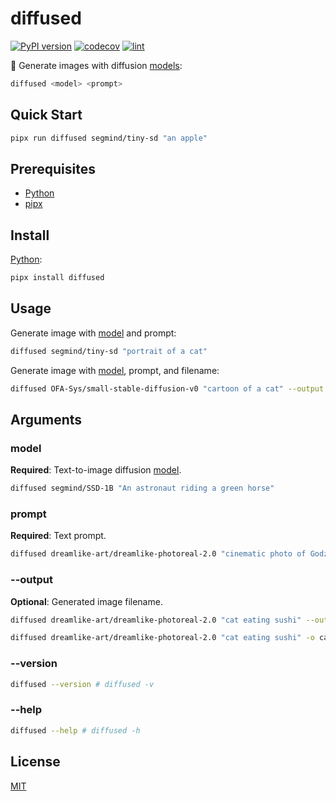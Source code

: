 # diffused

[![PyPI version](https://badgen.net/pypi/v/diffused)](https://pypi.org/project/diffused/)
[![codecov](https://codecov.io/gh/ai-action/diffused/graph/badge.svg?token=fObC6rYkAJ)](https://codecov.io/gh/ai-action/diffused)
[![lint](https://github.com/ai-action/diffused/actions/workflows/lint.yml/badge.svg)](https://github.com/ai-action/diffused/actions/workflows/lint.yml)

🤗 Generate images with diffusion [models](https://huggingface.co/models?pipeline_tag=text-to-image):

```sh
diffused <model> <prompt>
```

## Quick Start

```sh
pipx run diffused segmind/tiny-sd "an apple"
```

## Prerequisites

- [Python](https://www.python.org/)
- [pipx](https://pipx.pypa.io/)

## Install

[Python](https://pypi.org/project/diffused/):

```sh
pipx install diffused
```

## Usage

Generate image with [model](https://huggingface.co/segmind/tiny-sd) and prompt:

```sh
diffused segmind/tiny-sd "portrait of a cat"
```

Generate image with [model](https://huggingface.co/OFA-Sys/small-stable-diffusion-v0), prompt, and filename:

```sh
diffused OFA-Sys/small-stable-diffusion-v0 "cartoon of a cat" --output cat.png
```

## Arguments

### model

**Required**: Text-to-image diffusion [model](https://huggingface.co/models?pipeline_tag=text-to-image).

```sh
diffused segmind/SSD-1B "An astronaut riding a green horse"
```

### prompt

**Required**: Text prompt.

```sh
diffused dreamlike-art/dreamlike-photoreal-2.0 "cinematic photo of Godzilla eating sushi with a cat in a izakaya, 35mm photograph, film, professional, 4k, highly detailed"
```

### --output

**Optional**: Generated image filename.

```sh
diffused dreamlike-art/dreamlike-photoreal-2.0 "cat eating sushi" --output cat.jpg
```

```sh
diffused dreamlike-art/dreamlike-photoreal-2.0 "cat eating sushi" -o cat.jpg
```

### --version

```sh
diffused --version # diffused -v
```

### --help

```sh
diffused --help # diffused -h
```

## License

[MIT](https://github.com/ai-action/diffused/blob/master/LICENSE)
